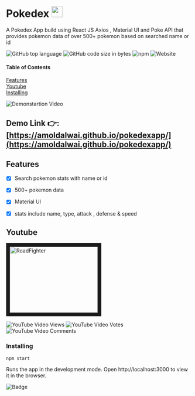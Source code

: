 

# Pokedex  <img src="https://emojis.slackmojis.com/emojis/images/1473794142/1155/pokeball.gif?1473794142"  width="30" height="30" />

A Pokedex App build using React JS Axios , Material UI and Poke API that provides pokemon data of over 500+ pokemon based on searched name or id

![GitHub top language](https://img.shields.io/github/languages/top/amoldalwai/pokedexapp?style=plastic&logo=react)
![GitHub code size in bytes](https://img.shields.io/github/languages/code-size/amoldalwai/pokedexapp?style=plastic)
![npm](https://img.shields.io/npm/v/npm?color=green)
![Website](https://img.shields.io/website?style=plastic&url=https%3A%2F%2Famoldalwai.github.io%2Fpokedexapp%2F)

#### Table of Contents  
[Features](#Features)  
[Youtube](#Youtube)\
[Installing](#Installing)


![Demonstartion Video](https://j.gifs.com/D1jXAA.gif)


## Demo Link :point_right::[https://amoldalwai.github.io/pokedexapp/](https://amoldalwai.github.io/pokedexapp/)


## Features 


- [x] Search pokemon stats with name or id
- [x] 500+ pokemon data
- [x] Material UI 
- [x] stats include name, type, attack , defense & speed



## Youtube

<a href="http://www.youtube.com/watch?feature=player_embedded&v=O0bvdZjTF5o
" target="_blank"><img src="http://img.youtube.com/vi/O0bvdZjTF5o/0.jpg" 
alt="RoadFighter " width="240" height="180" border="10" /></a>

![YouTube Video Views](https://img.shields.io/youtube/views/O0bvdZjTF5o?style=plastic)
![YouTube Video Votes](https://img.shields.io/youtube/likes/O0bvdZjTF5o?style=social&withDislikes)
![YouTube Video Comments](https://img.shields.io/youtube/comments/O0bvdZjTF5o?style=social)


### Installing

```
npm start
```
Runs the app in the development mode.
Open http://localhost:3000 to view it in the browser.

![Badge](https://img.shields.io/badge/Made%20by-Amol%20Dalwai-red)

